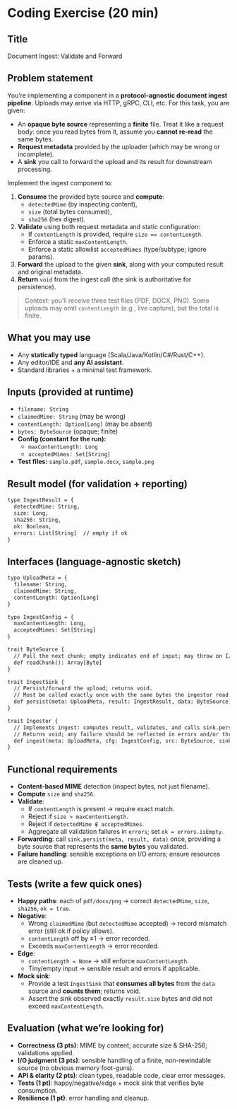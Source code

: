 # Coding Exercise (20 min)
## Title
Document Ingest: Validate and Forward

## Problem statement
You’re implementing a component in a **protocol-agnostic document ingest pipeline**. Uploads may arrive via HTTP, gRPC, CLI, etc. For this task, you are given:
- An **opaque byte source** representing a **finite** file. Treat it like a request body: once you read bytes from it, assume you **cannot re-read** the same bytes.
- **Request metadata** provided by the uploader (which may be wrong or incomplete).
- A **sink** you call to forward the upload and its result for downstream processing.

Implement the ingest component to:
1. **Consume** the provided byte source and **compute**:
   - `detectedMime` (by inspecting content),
   - `size` (total bytes consumed),
   - `sha256` (hex digest).
2. **Validate** using both request metadata and static configuration:
   - If `contentLength` is provided, require `size == contentLength`.
   - Enforce a static `maxContentLength`.
   - Enforce a static allowlist `acceptedMimes` (type/subtype; ignore params).
3. **Forward** the upload to the given **sink**, along with your computed result and original metadata.
4. **Return** `void` from the ingest call (the sink is authoritative for persistence).

> Context: you’ll receive three test files (PDF, DOCX, PNG). Some uploads may omit `contentLength` (e.g., live capture), but the total is finite.

## What you may use
- Any **statically typed** language (Scala/Java/Kotlin/C#/Rust/C++).
- Any editor/IDE and **any AI assistant**.
- Standard libraries + a minimal test framework.

## Inputs (provided at runtime)
- `filename: String`
- `claimedMime: String` (may be wrong)
- `contentLength: Option[Long]` (may be absent)
- `bytes: ByteSource` (opaque; finite)
- **Config (constant for the run):**
  - `maxContentLength: Long`
  - `acceptedMimes: Set[String]`
- **Test files:** `sample.pdf`, `sample.docx`, `sample.png`

## Result model (for validation + reporting)
```txt
type IngestResult = {
  detectedMime: String,
  size: Long,
  sha256: String,
  ok: Boolean,
  errors: List[String]  // empty if ok
}
```

## Interfaces (language-agnostic sketch)
```txt
type UploadMeta = {
  filename: String,
  claimedMime: String,
  contentLength: Option[Long]
}

type IngestConfig = {
  maxContentLength: Long,
  acceptedMimes: Set[String]
}

trait ByteSource {
  // Pull the next chunk; empty indicates end of input; may throw on I/O error.
  def readChunk(): Array[Byte]
}

trait IngestSink {
  // Persist/forward the upload; returns void.
  // Must be called exactly once with the same bytes the ingestor read.
  def persist(meta: UploadMeta, result: IngestResult, data: ByteSource): Unit
}

trait Ingestor {
  // Implements ingest: computes result, validates, and calls sink.persist(...).
  // Returns void; any failure should be reflected in errors and/or throw if fatal.
  def ingest(meta: UploadMeta, cfg: IngestConfig, src: ByteSource, sink: IngestSink): Unit
}
```

## Functional requirements
- **Content-based MIME** detection (inspect bytes, not just filename).
- **Compute** `size` and `sha256`.
- **Validate**:
  - If `contentLength` is present → require exact match.
  - Reject if `size > maxContentLength`.
  - Reject if `detectedMime ∉ acceptedMimes`.
  - Aggregate all validation failures in `errors`; set `ok = errors.isEmpty`.
- **Forwarding**: call `sink.persist(meta, result, data)` once, providing a byte source that represents the **same bytes** you validated.
- **Failure handling**: sensible exceptions on I/O errors; ensure resources are cleaned up.

## Tests (write a few quick ones)
- **Happy paths**: each of `pdf/docx/png` → correct `detectedMime`, `size`, `sha256`, `ok = true`.
- **Negative**:
  - Wrong `claimedMime` (but `detectedMime` accepted) → record mismatch error (still ok if policy allows).
  - `contentLength` off by ±1 → error recorded.
  - Exceeds `maxContentLength` → error recorded.
- **Edge**:
  - `contentLength = None` → still enforce `maxContentLength`.
  - Tiny/empty input → sensible result and errors if applicable.
- **Mock sink**:
  - Provide a test `IngestSink` that **consumes all bytes** from the `data` source and **counts them**; returns void.  
  - Assert the sink observed exactly `result.size` bytes and did not exceed `maxContentLength`.

## Evaluation (what we’re looking for)
- **Correctness (3 pts)**: MIME by content; accurate size & SHA-256; validations applied.
- **I/O judgment (3 pts)**: sensible handling of a finite, non-rewindable source (no obvious memory foot-guns).
- **API & clarity (2 pts)**: clean types, readable code, clear error messages.
- **Tests (1 pt)**: happy/negative/edge + mock sink that verifies byte consumption.
- **Resilience (1 pt)**: error handling and cleanup.
